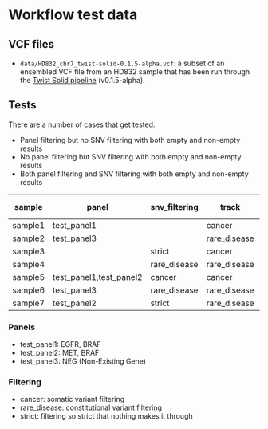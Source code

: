 # Workflow test data

## VCF files

- `data/HD832_chr7_twist-solid-0.1.5-alpha.vcf`: a subset of an ensembled VCF file from an HD832 sample that has been run through the [Twist Solid pipeline](https://github.com/Genomic-Medicine-Sweden/Twist_Solid) (v0.1.5-alpha).

## Tests

There are a number of cases that get tested.

- Panel filtering but no SNV filtering with both empty and non-empty results
- No panel filtering but SNV filtering with both empty and non-empty results
- Both panel filtering and SNV filtering with both empty and non-empty results

sample  | panel                   | snv_filtering | track        | expected variants
--------|-------------------------|---------------|--------------|-------------------
sample1 | test_panel1             |               | cancer       | >0
sample2 | test_panel3             |               | rare_disease | 0
sample3 |                         | strict        | cancer       | 0
sample4 |                         | rare_disease  | rare_disease | >0
sample5 | test_panel1,test_panel2 | cancer        | cancer       | >0
sample6 | test_panel3             | rare_disease  | rare_disease | 0
sample7 | test_panel2             | strict        | rare_disease | 0

### Panels

- test_panel1: EGFR, BRAF
- test_panel2: MET, BRAF
- test_panel3: NEG (Non-Existing Gene)

### Filtering

- cancer: somatic variant filtering
- rare_disease: constitutional variant filtering
- strict: filtering so strict that nothing makes it through
